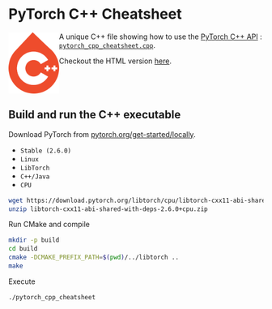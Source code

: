 # PyTorch C++ Cheatsheet

<img src="https://github.com/ThibaultLejemble/PyTorch-CPP-Cheatsheet/blob/d4e5360f53145e24d53d706c8aded8b46a203674/docs/_static/logo.png" align="left" width="100px"/>

A unique C++ file showing how to use the [PyTorch C++ API](https://pytorch.org/cppdocs) : [`pytorch_cpp_cheatsheet.cpp`](https://github.com/ThibaultLejemble/PyTorch-CPP-Cheatsheet/blob/main/pytorch_cpp_cheatsheet.cpp).

Checkout the HTML version [here](https://thibaultlejemble.github.io/PyTorch-CPP-Cheatsheet/index.html).

<br clear="left"/>

## Build and run the C++ executable

Download PyTorch from [pytorch.org/get-started/locally](https://pytorch.org/get-started/locally).
- `Stable (2.6.0)`
- `Linux`
- `LibTorch`
- `C++/Java`
- `CPU`
```bash
wget https://download.pytorch.org/libtorch/cpu/libtorch-cxx11-abi-shared-with-deps-2.6.0%2Bcpu.zip
unzip libtorch-cxx11-abi-shared-with-deps-2.6.0+cpu.zip
```

Run CMake and compile
```bash
mkdir -p build
cd build
cmake -DCMAKE_PREFIX_PATH=$(pwd)/../libtorch ..
make
```

Execute 
```bash
./pytorch_cpp_cheatsheet
````
